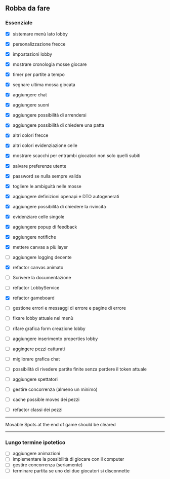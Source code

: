 ## Robba da fare

### Essenziale
- [x] sistemare menù lato lobby
- [x] personalizzazione frecce
- [x] impostazioni lobby
- [x] mostrare cronologia mosse giocare
- [x] timer per partite a tempo
- [x] segnare ultima mossa giocata
- [x] aggiungere chat
- [x] aggiungere suoni
- [x] aggiungere possibilità di arrendersi
- [x] aggiungere possibilità di chiedere una patta
- [x] altri colori frecce
- [x] altri colori evidenziazione celle
- [x] mostrare scacchi per entrambi giocatori non solo quelli subiti
- [x] salvare preferenze utente
- [x] password se nulla sempre valida
- [x] togliere le ambiguità nelle mosse
- [x] aggiungere definizioni openapi e DTO autogenerati
- [x] aggiungere possibilità di chiedere la rivincita
- [x] evidenziare celle singole
- [x] aggiungere popup di feedback
- [x] aggiungere notifiche
- [x] mettere canvas a più layer
- [ ] aggiungere logging decente
- [x] refactor canvas animato
- [ ] Scrivere la documentazione
- [ ] refactor LobbyService
- [x] refactor gameboard
- [ ] gestione errori e messaggi di errore e pagine di errore
- [ ] fixare lobby attuale nel menù
- [ ] rifare grafica form creazione lobby
- [ ] aggiungere inserimento properties lobby
- [ ] aggingere pezzi catturati
- [ ] migliorare grafica chat
- [ ] possibilità di rivedere partite finite senza perdere il token attuale
- [ ] aggiungere spettatori
- [ ] gestire concorrenza (almeno un minimo)
- [ ] cache possible moves dei pezzi
- [ ] refactor classi dei pezzi


---
Movable Spots at the end of game should be cleared

---

### Lungo termine ipotetico
- [ ] aggiungere animazioni
- [ ] implementare la possibilità di giocare con il computer
- [ ] gestire concorrenza (seriamente)
- [ ] terminare partita se uno dei due giocatori si disconnette
